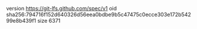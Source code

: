 version https://git-lfs.github.com/spec/v1
oid sha256:794716f152d640326d56eea0bdbe9b5c47475c0ecce303e172b54299e8b439f1
size 6371
